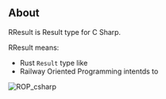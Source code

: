 ## About

 RResult is Result type for C Sharp.

 RResult means:
  - Rust `Result` type like
  - Railway Oriented Programming intentds to


![ROP_csharp](https://github.com/ko-haya/RResult/assets/695177/62f2cda4-945a-428b-a414-8f009e01056a)
